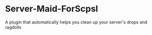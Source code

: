 # Server-Maid-ForScpsl
A plugin that automatically helps you clean up your server's drops and ragdolls
